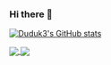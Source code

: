 ### Hi there 👋

<!--
**duduk3/duduk3** is a ✨ _special_ ✨ repository because its `README.md` (this file) appears on your GitHub profile.

Here are some ideas to get you started:

- 🔭 I’m currently working on ...
- 🌱 I’m currently learning ...
- 👯 I’m looking to collaborate on ...
- 🤔 I’m looking for help with ...
- 💬 Ask me about ...
- 📫 How to reach me: ...
- 😄 Pronouns: ...
- ⚡ Fun fact: ...
-->
[![Duduk3's GitHub stats](https://github-readme-stats.vercel.app/api?username=duduk3&show_icons=true&theme=dark&count_private=true)](https://github.com/duduk3/github-readme-stats)


<a href="https://github.com/duduk3/github-readme-stats">
  <img align="center" src="https://github-readme-stats.vercel.app/api/pin/?username=duduk3&repo=github-readme-stats" />
</a>
<a href="https://github.com/duduk3/convoychat">
  <img align="center" src="https://github-readme-stats.vercel.app/api/pin/?username=duduk3&repo=convoychat" />
</a>

